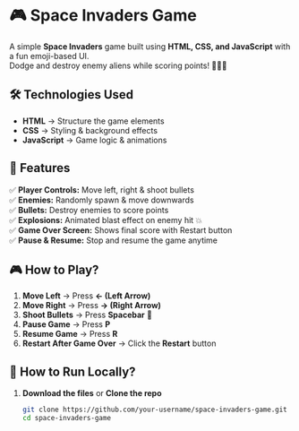 # 🎮 Space Invaders Game

A simple **Space Invaders** game built using **HTML, CSS, and JavaScript** with a fun emoji-based UI.  
Dodge and destroy enemy aliens while scoring points! 🚀👹💥  

## 🛠️ Technologies Used
- **HTML** → Structure the game elements  
- **CSS** → Styling & background effects  
- **JavaScript** → Game logic & animations  

## 🎯 Features
✅ **Player Controls:** Move left, right & shoot bullets  
✅ **Enemies:** Randomly spawn & move downwards  
✅ **Bullets:** Destroy enemies to score points  
✅ **Explosions:** Animated blast effect on enemy hit 💥  
✅ **Game Over Screen:** Shows final score with Restart button  
✅ **Pause & Resume:** Stop and resume the game anytime  

## 🎮 How to Play?
1. **Move Left** → Press **← (Left Arrow)**  
2. **Move Right** → Press **→ (Right Arrow)**  
3. **Shoot Bullets** → Press **Spacebar** 🔫  
4. **Pause Game** → Press **P**  
5. **Resume Game** → Press **R**  
6. **Restart After Game Over** → Click the **Restart** button  

## 🚀 How to Run Locally?
1. **Download the files** or **Clone the repo**  
   ```sh
   git clone https://github.com/your-username/space-invaders-game.git
   cd space-invaders-game
